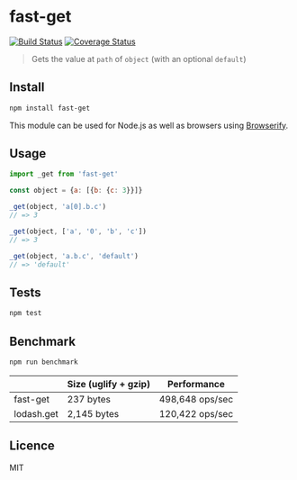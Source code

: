 # fast-get

[![Build Status](https://img.shields.io/travis/queicherius/fast-get.svg?style=flat-square)](https://travis-ci.org/queicherius/fast-get)
[![Coverage Status](https://img.shields.io/codecov/c/github/queicherius/fast-get/master.svg?style=flat-square)](https://codecov.io/github/queicherius/fast-get)

> Gets the value at `path` of `object` (with an optional `default`)

## Install

```bash
npm install fast-get
```

This module can be used for Node.js as well as browsers using [Browserify](https://github.com/substack/browserify-handbook#how-node_modules-works).

## Usage

```js
import _get from 'fast-get'

const object = {a: [{b: {c: 3}}]}

_get(object, 'a[0].b.c')
// => 3

_get(object, ['a', '0', 'b', 'c'])
// => 3

_get(object, 'a.b.c', 'default')
// => 'default'
```

## Tests

```bash
npm test
```

## Benchmark

```bash
npm run benchmark
```

|                       | Size (uglify + gzip) | Performance     |
|-----------------------|----------------------|-----------------|
| fast-get              | 237 bytes            | 498,648 ops/sec |
| lodash.get            | 2,145 bytes           | 120,422 ops/sec |

## Licence

MIT
